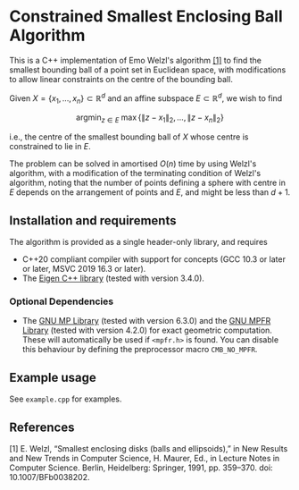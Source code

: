 # Constrained Smallest Enclosing Ball Algorithm
This is a C++ implementation of Emo Welzl's algorithm [[1]](#bib1) to find the smallest bounding ball of a point set in Euclidean space, with modifications to allow linear constraints on the centre of the bounding ball. 

Given $X = \{x_1, \ldots, x_n\} \subset \mathbb{R}^d$ and an affine subspace $E \subset \mathbb{R}^d$, we wish to find
```math
\mathrm{argmin}_{z \in E} \ \max \{\| z - x_1\|_2, \ldots, \|z - x_n\|_2 \}
```
i.e., the centre of the smallest bounding ball of $X$ whose centre is constrained to lie in $E$.

The problem can be solved in amortised $O(n)$ time by using Welzl's algorithm, with a modification of the terminating condition of Welzl's algorithm, noting that the number of points defining a sphere with centre in $E$ depends on the arrangement of points and $E$, and might be less than $d+1$. 

## Installation and requirements
The algorithm is provided as a single header-only library, and requires
- C++20 compliant compiler with support for concepts (GCC 10.3 or later or later, MSVC 2019 16.3 or later).
- The [Eigen C++ library](https://eigen.tuxfamily.org/index.php?title=Main_Page) (tested with version 3.4.0).

### Optional Dependencies
- The [GNU MP Library](https://gmplib.org/) (tested with version 6.3.0) and the [GNU MPFR Library](https://www.mpfr.org/) (tested with version 4.2.0) for exact geometric computation. These will automatically be used if `<mpfr.h>` is found. You can disable this behaviour by defining the preprocessor macro `CMB_NO_MPFR`.

## Example usage
See `example.cpp` for examples.

## References

<a name="bib1">[1]</a> E. Welzl, “Smallest enclosing disks (balls and ellipsoids),” in New Results and New Trends in Computer Science, H. Maurer, Ed., in Lecture Notes in Computer Science. Berlin, Heidelberg: Springer, 1991, pp. 359–370. doi: 10.1007/BFb0038202.

